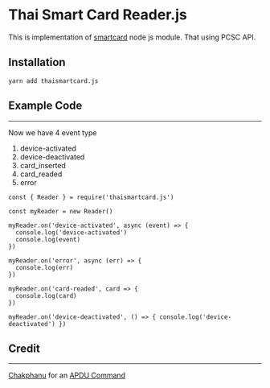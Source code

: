 # Thai Smart Card Reader.js
This is implementation of [smartcard](https://github.com/tomkp/smartcard) node js module. That using PCSC API.

## Installation
```
yarn add thaismartcard.js
```

## Example Code
---
Now we have 4 event type

1. device-activated
2. device-deactivated
3. card_inserted
3. card_readed
4. error

```
const { Reader } = require('thaismartcard.js')

const myReader = new Reader()

myReader.on('device-activated', async (event) => {
  console.log('device-activated')
  console.log(event)
})

myReader.on('error', async (err) => {
  console.log(err)
})

myReader.on('card-readed', card => {
  console.log(card)
})

myReader.on('device-deactivated', () => { console.log('device-deactivated') })
```

## Credit
---
[Chakphanu](https://github.com) for an [APDU Command](https://github.com/chakphanu/ThaiNationalIDCard/blob/master/APDU.md)